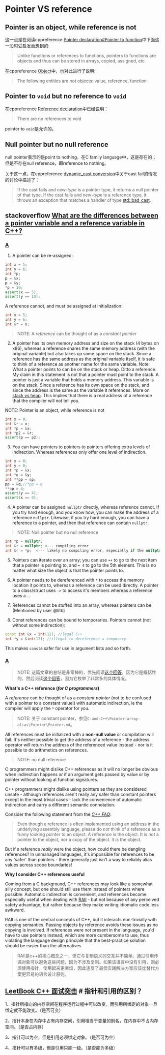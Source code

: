 # Pointer VS reference



## Pointer is an object, while reference is not

这一点是在阅读cppreference [Pointer declaration#Pointer to function](https://en.cppreference.com/w/cpp/language/pointer#Pointers_to_functions)中下面这一段时受启发而想到的:

> Unlike functions or references to functions, pointers to functions are objects and thus can be stored in arrays, copied, assigned, etc.

在cppreference [Object](https://en.cppreference.com/w/cpp/language/object)中，也对此进行了说明:

> The following entities are not objects: value, reference, function

## Pointer to `void` but no reference to `void`

在cppreference [Reference declaration](https://en.cppreference.com/w/cpp/language/reference)中已经说明：

> There are no references to void 

pointer to `void`是允许的。



## Null pointer but no null reference

null pointer表示的是point to nothing，在C family language中，这是存在的；但是不存在null reference，即reference to nothing。

关于这一点，在cppreference [dynamic_cast conversion](https://en.cppreference.com/w/cpp/language/dynamic_cast)中关于cast fail的情况的讨论中描述了：

> If the cast fails and *new-type* is a pointer type, it returns a null pointer of that type. If the cast fails and *new-type* is a reference type, it throws an exception that matches a handler of type [std::bad_cast](https://en.cppreference.com/w/cpp/types/bad_cast).



## stackoverflow [What are the differences between a pointer variable and a reference variable in C++?](https://stackoverflow.com/questions/57483/what-are-the-differences-between-a-pointer-variable-and-a-reference-variable-in)

### [A](https://stackoverflow.com/a/57492)

1) A pointer can be re-assigned:

```cpp
int x = 5;
int y = 6;
int *p;
p = &x;
p = &y;
*p = 10;
assert(x == 5);
assert(y == 10);
```

A reference cannot, and must be assigned at initialization:

```cpp
int x = 5;
int y = 6;
int &r = x;
```

> NOTE: A *reference* can be thought of as a *constant pointer* 

2) A pointer has its own memory address and size on the stack (4 bytes on x86), whereas a reference shares the same memory address (with the original variable) but also takes up some space on the stack. Since a reference has the same address as the original variable itself, it is safe to think of a reference as another name for the same variable. Note: What a pointer points to can be on the stack or heap. Ditto a reference. My claim in this statement is not that a pointer must point to the stack. A pointer is just a variable that holds a memory address. This variable is on the stack. Since a reference has its own space on the stack, and since the address is the same as the variable it references. More on [stack vs heap](https://stackoverflow.com/questions/79923/what-and-where-are-the-stack-and-heap#79936). This implies that there is a real address of a reference that the compiler will not tell you.

NOTE: Pointer is an object, while reference is not

```cpp
int x = 0;
int &r = x;
int *p = &x;
int *p2 = &r;
assert(p == p2);
```

3) You can have pointers to pointers to pointers offering extra levels of indirection. Whereas references only offer one level of indirection.

```cpp
int x = 0;
int y = 0;
int *p = &x;
int *q = &y;
int **pp = &p;
pp = &q;//*pp = q
**pp = 4;
assert(y == 4);
assert(x == 0);
```

4) A pointer can be assigned `nullptr` directly, whereas reference cannot. If you try hard enough, and you know how, you can make the address of a reference `nullptr`. Likewise, if you try hard enough, you can have a reference to a pointer, and then that reference can contain `nullptr`.

> NOTE: Null pointer but no null reference

```cpp
int *p = nullptr;
int &r = nullptr; <--- compiling error
int &r = *p;  <--- likely no compiling error, especially if the nullptr is hidden behind a function call, yet it refers to a non-existent int at address 0
```

5) Pointers can iterate over an array; you can use `++` to go to the next item that a pointer is pointing to, and `+ 4` to go to the 5th element. This is no matter what size the object is that the pointer points to.

6) A pointer needs to be dereferenced with `*` to access the memory location it points to, whereas a reference can be used directly. A pointer to a class/struct uses `->` to access it's members whereas a reference uses a `.`.

7) References cannot be stuffed into an array, whereas pointers can be (Mentioned by user @litb)

8) Const references can be bound to temporaries. Pointers cannot (not without some indirection):

```cpp
const int &x = int(12); //legal C++
int *y = &int(12); //illegal to dereference a temporary.
```

This makes `const&` safer for use in argument lists and so forth.



### [A](https://stackoverflow.com/a/596750)

> NOTE: 这篇文章的总结是非常棒的，优先阅读[这个回答](https://stackoverflow.com/a/596750)，因为它是概括性的，然后阅读[这个回答](https://stackoverflow.com/a/57492)，因为它枚举了非常多的具体情况。

**What's a C++ reference (*for C programmers*)**

A *reference* can be thought of as a *constant pointer* (not to be confused with a pointer to a constant value!) with automatic indirection, ie the compiler will apply the `*` operator for you.

> NOTE: 关于 constant pointer，参见`C-and-C++\Pointer-array-alias\Pointer\Pointer.md`。

All references must be initialized with a **non-null value** or compilation will fail. It's neither possible to get the address of a reference - the address operator will return the address of the referenced value instead - nor is it possible to do arithmetics on references.

> NOTE: no null reference

C programmers might dislike C++ references as it will no longer be obvious when indirection happens or if an argument gets passed by value or by pointer without looking at function signatures.

C++ programmers might dislike using pointers as they are considered unsafe - although references aren't really any safer than constant pointers except in the most trivial cases - lack the convenience of automatic indirection and carry a different semantic connotation.

Consider the following statement from the [*C++ FAQ*](https://isocpp.org/wiki/faq/references#overview-refs):

> Even though a reference is often implemented using an address in the underlying assembly language, please do *not* think of a reference as a funny looking pointer to an object. A reference *is* the object. It is not a pointer to the object, nor a copy of the object. It *is* the object.

But if a reference *really* were the object, how could there be dangling references? In unmanaged languages, it's impossible for references to be any 'safer' than pointers - there generally just isn't a way to reliably alias values across scope boundaries!

**Why I consider C++ references useful**

Coming from a C background, C++ references may look like a somewhat silly concept, but one should still use them instead of pointers where possible: Automatic indirection *is* convenient, and references become especially useful when dealing with [RAII](https://en.wikipedia.org/wiki/Resource_Acquisition_Is_Initialization) - but not because of any perceived safety advantage, but rather because they make writing idiomatic code less awkward.

RAII is one of the central concepts of C++, but it interacts non-trivially with copying semantics. Passing objects by reference avoids these issues as no copying is involved. If references were not present in the language, you'd have to use pointers instead, which are more cumbersome to use, thus violating the language design principle that the best-practice solution should be easier than the alternatives.

> RAII是c++的核心概念之一，但它与复制语义的交互并不简单。通过引用传递对象可以避免这些问题，因为不涉及复制。如果该语言中没有引用，则必须使用指针，使用起来更麻烦，因此违反了最佳实践解决方案应该比替代方案更容易的语言设计原则。





## [LeetBook C++ 面试突击](https://leetcode-cn.com/leetbook/detail/cpp-interview-highlights/) # 指针和引用的区别？

1、指针所指向的内存空间在程序运行过程中可以改变，而引用所绑定的对象一旦绑定就不能改变。（是否可变）

2、指针本身在内存中占有内存空间，引用相当于变量的别名，在内存中不占内存空间。（是否占内存）

3、指针可以为空，但是引用必须绑定对象。（是否可为空）

4、指针可以有多级，但是引用只能一级。（是否能为多级）

